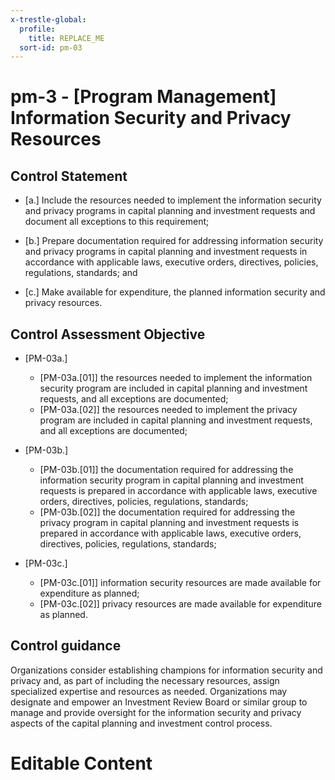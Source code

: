```yaml
---
x-trestle-global:
  profile:
    title: REPLACE_ME
  sort-id: pm-03
---
```


# pm-3 - \[Program Management\] Information Security and Privacy Resources

## Control Statement

- \[a.\] Include the resources needed to implement the information security and privacy programs in capital planning and investment requests and document all exceptions to this requirement;

- \[b.\] Prepare documentation required for addressing information security and privacy programs in capital planning and investment requests in accordance with applicable laws, executive orders, directives, policies, regulations, standards; and

- \[c.\] Make available for expenditure, the planned information security and privacy resources.

## Control Assessment Objective

- \[PM-03a.\]

  - \[PM-03a.[01]\] the resources needed to implement the information security program are included in capital planning and investment requests, and all exceptions are documented;
  - \[PM-03a.[02]\] the resources needed to implement the privacy program are included in capital planning and investment requests, and all exceptions are documented;

- \[PM-03b.\]

  - \[PM-03b.[01]\] the documentation required for addressing the information security program in capital planning and investment requests is prepared in accordance with applicable laws, executive orders, directives, policies, regulations, standards;
  - \[PM-03b.[02]\] the documentation required for addressing the privacy program in capital planning and investment requests is prepared in accordance with applicable laws, executive orders, directives, policies, regulations, standards;

- \[PM-03c.\]

  - \[PM-03c.[01]\] information security resources are made available for expenditure as planned;
  - \[PM-03c.[02]\] privacy resources are made available for expenditure as planned.

## Control guidance

Organizations consider establishing champions for information security and privacy and, as part of including the necessary resources, assign specialized expertise and resources as needed. Organizations may designate and empower an Investment Review Board or similar group to manage and provide oversight for the information security and privacy aspects of the capital planning and investment control process.

# Editable Content

<!-- Make additions and edits below -->
<!-- The above represents the contents of the control as received by the profile, prior to additions. -->
<!-- If the profile makes additions to the control, they will appear below. -->
<!-- The above markdown may not be edited but you may edit the content below, and/or introduce new additions to be made by the profile. -->
<!-- If there is a yaml header at the top, parameter values may be edited. Use --set-parameters to incorporate the changes during assembly. -->
<!-- The content here will then replace what is in the profile for this control, after running profile-assemble. -->
<!-- The current profile has no added parts for this control, but you may add new ones here. -->
<!-- Each addition must have a heading either of the form ## Control my_addition_name -->
<!-- or ## Part a. (where the a. refers to one of the control statement labels.) -->
<!-- "## Control" parts are new parts added after the statement part. -->
<!-- "## Part" parts are new parts added into the top-level statement part with that label. -->
<!-- Subparts may be added with nested hash levels of the form ### My Subpart Name -->
<!-- underneath the parent ## Control or ## Part being added -->
<!-- See https://ibm.github.io/compliance-trestle/tutorials/ssp_profile_catalog_authoring/ssp_profile_catalog_authoring for guidance. -->
